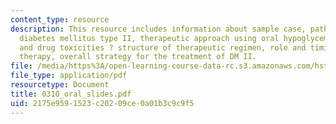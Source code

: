 ```yaml
---
content_type: resource
description: This resource includes information about sample case, pathogenesis of
  diabetes mellitus type II, therapeutic approach using oral hypoglycemics, mechanisms
  and drug toxicities ? structure of therapeutic regimen, role and timing of insulin
  therapy, overall strategy for the treatment of DM II.
file: /media/https%3A/open-learning-course-data-rc.s3.amazonaws.com/hst-151-principles-of-pharmacology-spring-2005/2175e9591523c20209ce0a01b3c9c9f5_0310_oral_slides.pdf
file_type: application/pdf
resourcetype: Document
title: 0310_oral_slides.pdf
uid: 2175e959-1523-c202-09ce-0a01b3c9c9f5
---
```

